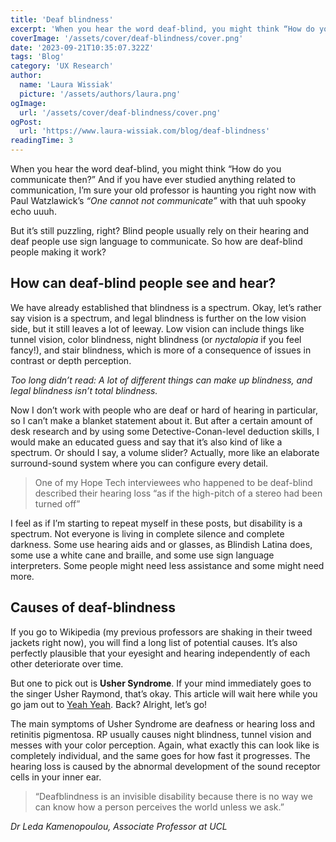 ```yaml
---
title: 'Deaf blindness'
excerpt: 'When you hear the word deaf-blind, you might think “How do you communicate then?” And if you have ever studied anything related to communication, I’m sure your old professor is haunting you right now with Paul Watzlawick’s “One cannot not communicate” with that uuh spooky echo uuuh ...'
coverImage: '/assets/cover/deaf-blindness/cover.png'
date: '2023-09-21T10:35:07.322Z'
tags: 'Blog'
category: 'UX Research'
author:
  name: 'Laura Wissiak'
  picture: '/assets/authors/laura.png'
ogImage:
  url: '/assets/cover/deaf-blindness/cover.png'
ogPost:
  url: 'https://www.laura-wissiak.com/blog/deaf-blindness'
readingTime: 3
---
```


When you hear the word deaf-blind, you might think “How do you communicate then?” And if you have ever studied anything related to communication, I’m sure your old professor is haunting you right now with Paul Watzlawick’s _“One cannot not communicate”_ with that uuh spooky echo uuuh.

But it’s still puzzling, right? Blind people usually rely on their hearing and deaf people use sign language to communicate. So how are deaf-blind people making it work?

## How can deaf-blind people see and hear?

We have already established that blindness is a spectrum. Okay, let’s rather say vision is a spectrum, and legal blindness is further on the low vision side, but it still leaves a lot of leeway. Low vision can include things like tunnel vision, color blindness, night blindness (or _nyctalopia_ if you feel fancy!), and stair blindness, which is more of a consequence of issues in contrast or depth perception.

_Too long didn’t read: A lot of different things can make up blindness, and legal blindness isn’t total blindness._

Now I don’t work with people who are deaf or hard of hearing in particular, so I can’t make a blanket statement about it. But after a certain amount of desk research and by using some Detective-Conan-level deduction skills, I would make an educated guess and say that it’s also kind of like a spectrum. Or should I say, a volume slider? Actually, more like an elaborate surround-sound system where you can configure every detail.

> One of my Hope Tech interviewees who happened to be deaf-blind described their hearing loss “as if the high-pitch of a stereo had been turned off”

I feel as if I’m starting to repeat myself in these posts, but disability is a spectrum. Not everyone is living in complete silence and complete darkness. Some use hearing aids and or glasses, as Blindish Latina does, some use a white cane and braille, and some use sign language interpreters. Some people might need less assistance and some might need more.

## Causes of deaf-blindness

If you go to Wikipedia (my previous professors are shaking in their tweed jackets right now), you will find a long list of potential causes. It’s also perfectly plausible that your eyesight and hearing independently of each other deteriorate over time.

But one to pick out is **Usher Syndrome**. If your mind immediately goes to the singer Usher Raymond, that’s okay. This article will wait here while you go jam out to [Yeah Yeah](https://www.youtube.com/watch?v=ut71pbXxao0). Back? Alright, let’s go!

The main symptoms of Usher Syndrome are deafness or hearing loss and retinitis pigmentosa. RP usually causes night blindness, tunnel vision and messes with your color perception. Again, what exactly this can look like is completely individual, and the same goes for how fast it progresses. The hearing loss is caused by the abnormal development of the sound receptor cells in your inner ear.

> “Deafblindness is an invisible disability because there is no way we can know how a person perceives the world unless we ask.”

_Dr Leda Kamenopoulou, Associate Professor at UCL_
